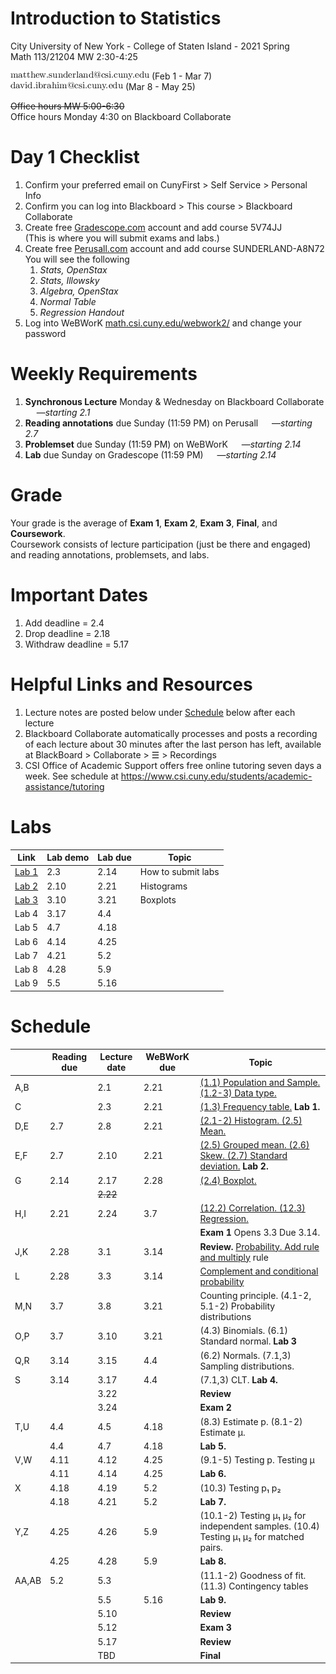 # Introduction to Statistics
City University of New York - College of Staten Island - 2021 Spring  
Math 113/21204 MW 2:30-4:25  

![other](../object3.png) (Feb 1 - Mar 7)  
![other](../object2.png) (Mar 8 - May 25)  

~~Office hours MW 5:00-6:30~~  
Office hours Monday 4:30 on Blackboard Collaborate

# Day 1 Checklist
1. Confirm your preferred email on CunyFirst > Self Service > Personal Info
1. Confirm you can log into Blackboard > This course > Blackboard Collaborate
1. Create free [Gradescope.com](https://www.gradescope.com) account and add course 5V74JJ  
   (This is where you will submit exams and labs.)
1. Create free [Perusall.com](https://www.perusall.com) account and add course SUNDERLAND-A8N72  
   You will see the following
   1. *Stats, OpenStax*
   1. *Stats, Illowsky*
   1. *Algebra, OpenStax*
   1. *Normal Table*
   1. *Regression Handout*
1. Log into WeBWorK [math.csi.cuny.edu/webwork2/](https://www.math.csi.cuny.edu/webwork2/Math113_21204_Sunderland_S21/) and change your password  

# Weekly Requirements
1. **Synchronous Lecture** Monday & Wednesday on Blackboard Collaborate &emsp; —*starting 2.1*
1. **Reading annotations** due Sunday (11:59 PM) on Perusall &emsp; —*starting 2.7*
1. **Problemset** due Sunday (11:59 PM) on WeBWorK &emsp; —*starting 2.14*
1. **Lab** due Sunday on Gradescope (11:59 PM) &emsp; —*starting 2.14*

# Grade
Your grade is the average of **Exam 1**, **Exam 2**, **Exam 3**, **Final**, and **Coursework**.  
Coursework consists of lecture participation (just be there and engaged) and reading annotations, problemsets, and labs.

# Important Dates
1. Add deadline = 2.4
1. Drop deadline = 2.18
1. Withdraw deadline = 5.17

# Helpful Links and Resources
1. Lecture notes are posted below under [Schedule](#schedule) below after each lecture
1. Blackboard Collaborate automatically processes and posts a recording of each lecture about 30 minutes after the last person has left, available at BlackBoard > Collaborate > ☰ > Recordings
1. CSI Office of Academic Support offers free online tutoring seven days a week. See schedule at https://www.csi.cuny.edu/students/academic-assistance/tutoring

# Labs
| Link | Lab demo | Lab due | Topic |
| - | ---- | ---- | - |
| [Lab 1](https://mybinder.org/v2/gh/mattsunderland/csi21S/HEAD?filepath=113%2Flabs%2Flab1.ipynb) | 2.3  | 2.14 | How to submit labs |
| [Lab 2](https://mybinder.org/v2/gh/mattsunderland/csi21S/HEAD?filepath=113%2Flabs%2Flab2.ipynb) | 2.10 | 2.21 | Histograms |
| [Lab 3](https://mybinder.org/v2/gh/mattsunderland/csi21S/HEAD?filepath=113%2Flabs%2Flab3.ipynb) | 3.10 | 3.21 | Boxplots |
| Lab 4 | 3.17 | 4.4  |
| Lab 5 | 4.7  | 4.18 |
| Lab 6 | 4.14 | 4.25 |
| Lab 7 | 4.21 | 5.2  |
| Lab 8 | 4.28 | 5.9  |
| Lab 9 | 5.5  | 5.16 |

<!-- For webwork, see also bmcc150-set7,8 -->

# Schedule
| | Reading due | Lecture date | WeBWorK due | Topic |
| --- | ---- | ---- | ---- | - |
| A,B |      | 2.1  | 2.21 | [(1.1) Population and Sample. (1.2-3) Data type.](../notes/notes2ab.pdf) |
| C   |      | 2.3  | 2.21 | [(1.3) Frequency table.](../notes/notes2bc.pdf) **Lab 1.** |
| D,E | 2.7  | 2.8  | 2.21 | [(2.1-2) Histogram. (2.5) Mean.](../notes/notes2de.pdf) |
| E,F | 2.7  | 2.10 | 2.21 | [(2.5) Grouped mean. (2.6) Skew. (2.7) Standard deviation.](../notes/notes2ef.pdf) **Lab 2.** |
| G   | 2.14 | 2.17 | 2.28 | [(2.4) Boxplot.](../notes/notes2g.pdf) |
|     |      | ~~2.22~~ |  | 
| H,I | 2.21 | 2.24 | 3.7  | [(12.2) Correlation. (12.3) Regression.](../notes/notes2hi.pdf) |
|     |      |      |      | **Exam 1** Opens 3.3 Due 3.14. |
| J,K | 2.28 | 3.1  | 3.14 | **Review.** [Probability. Add rule and multiply](../notes/notes2jk.pdf) rule |
| L   | 2.28 | 3.3  | 3.14 | [Complement and conditional probability](../notes/notes2l.pdf) |
| M,N | 3.7  | 3.8  | 3.21 | Counting principle. (4.1-2, 5.1-2) Probability distributions |
| O,P | 3.7  | 3.10 | 3.21 | (4.3) Binomials. (6.1) Standard normal. **Lab 3** |
| Q,R | 3.14 | 3.15 | 4.4  | (6.2) Normals. (7.1,3) Sampling distributions. |
| S   | 3.14 | 3.17 | 4.4  | (7.1,3) CLT. **Lab 4.** |
|     |      | 3.22 |      | **Review** |
|     |      | 3.24 |      | **Exam 2** |
| T,U | 4.4  | 4.5  | 4.18 | (8.3) Estimate p. (8.1-2) Estimate µ. |
|     | 4.4  | 4.7  | 4.18 | **Lab 5.** |
| V,W | 4.11 | 4.12 | 4.25 | (9.1-5) Testing p. Testing µ |
|     | 4.11 | 4.14 | 4.25 | **Lab 6.** |
| X   | 4.18 | 4.19 | 5.2  | (10.3)  Testing p₁ p₂ |
|     | 4.18 | 4.21 | 5.2  | **Lab 7.** |
| Y,Z | 4.25 | 4.26 | 5.9  | (10.1-2) Testing µ₁ µ₂ for independent samples. (10.4) Testing µ₁ µ₂ for matched pairs. |
|     | 4.25 | 4.28 | 5.9  | **Lab 8.** |
|AA,AB| 5.2  | 5.3  |      | (11.1-2) Goodness of fit. (11.3) Contingency tables |
|     |      | 5.5  | 5.16 | **Lab 9.** |
|     |      | 5.10 |      | **Review** |
|     |      | 5.12 |      | **Exam 3** |
|     |      | 5.17 |      | **Review** |
|     |      | TBD  |      | **Final**  |
